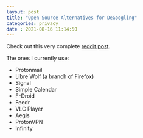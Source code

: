 ```yaml
---
layout: post
title: "Open Source Alternatives for DeGoogling" 
categories: privacy
date : 2021-08-16 11:14:50
---
```


Check out this very complete [reddit post](https://www.reddit.com/r/degoogle/comments/pjligx/open_source_alternatives_for_degoogling/).

The ones I currently use: 
- Protonmail
- Libre Wolf (a branch of Firefox)
-  Signal 
-  Simple Calendar
-  F-Droid
-  Feedr
-  VLC Player
-  Aegis
-  ProtonVPN
-  Infinity
